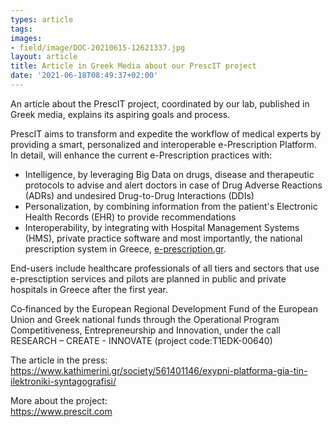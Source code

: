 ```yaml
---
types: article
tags:
images: 
- field/image/DOC-20210615-12621337.jpg
layout: article
title: Article in Greek Media about our PrescIT project
date: '2021-06-18T08:49:37+02:00'
---
```

<p>An article about the PrescIT project, coordinated by our lab, published in Greek media, explains its aspiring goals and process.</p>
<p>PrescIT aims to transform and expedite the workflow of medical experts by providing a smart, personalized and interoperable e-Prescription Platform. In detail, will enhance the current e-Prescription practices with:
<ul>
<li>Intelligence, by leveraging Big Data on drugs, disease and therapeutic protocols to advise and alert doctors in case of Drug Adverse Reactions (ADRs) and undesired Drug-to-Drug Interactions (DDIs)</li>
<li>Personalization, by combining information from the patient's Electronic Health Records (EHR) to provide recommendations</li>
<li>Interoperability, by integrating with Hospital Management Systems (HMS), private practice software and most importantly, the national prescription system in Greece, <a href="http://e-prescription.gr/" target="blank">e-prescription.gr</a>.</li>
</ul>
<p>End-users include healthcare professionals of all tiers and sectors that use e-presctiption services and pilots are planned in public and private hospitals in Greece after the first year.</p>
<p>Co‐financed by the European Regional Development Fund of the European Union and Greek national funds through the Operational Program Competitiveness, Entrepreneurship and Innovation, under the call RESEARCH – CREATE - INNOVATE (project code:Τ1EDK-00640)</p>
<p>The article in the press:<br/>
<a href="https://www.kathimerini.gr/society/561401146/exypni-platforma-gia-tin-ilektroniki-syntagografisi/" target="blank">https://www.kathimerini.gr/society/561401146/exypni-platforma-gia-tin-ilektroniki-syntagografisi/</a>
</p>
<p>
More about the project:<br/>
<a href="https://www.kathimerini.gr/society/561401146/exypni-platforma-gia-tin-ilektroniki-syntagografisi/" target="blank">https://www.prescit.com</a>
</p>
